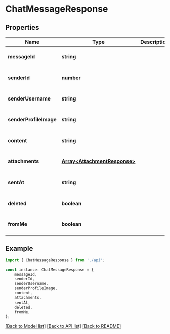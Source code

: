# ChatMessageResponse


## Properties

Name | Type | Description | Notes
------------ | ------------- | ------------- | -------------
**messageId** | **string** |  | [optional] [default to undefined]
**senderId** | **number** |  | [optional] [default to undefined]
**senderUsername** | **string** |  | [optional] [default to undefined]
**senderProfileImage** | **string** |  | [optional] [default to undefined]
**content** | **string** |  | [optional] [default to undefined]
**attachments** | [**Array&lt;AttachmentResponse&gt;**](AttachmentResponse.md) |  | [optional] [default to undefined]
**sentAt** | **string** |  | [optional] [default to undefined]
**deleted** | **boolean** |  | [optional] [default to undefined]
**fromMe** | **boolean** |  | [optional] [default to undefined]

## Example

```typescript
import { ChatMessageResponse } from './api';

const instance: ChatMessageResponse = {
    messageId,
    senderId,
    senderUsername,
    senderProfileImage,
    content,
    attachments,
    sentAt,
    deleted,
    fromMe,
};
```

[[Back to Model list]](../README.md#documentation-for-models) [[Back to API list]](../README.md#documentation-for-api-endpoints) [[Back to README]](../README.md)
